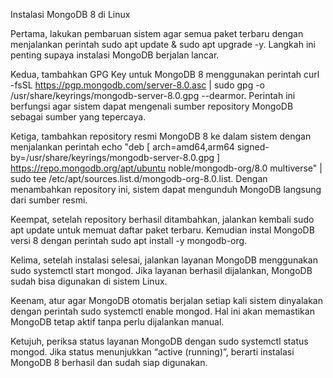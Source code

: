  Instalasi MongoDB 8 di Linux

Pertama, lakukan pembaruan sistem agar semua paket terbaru dengan menjalankan perintah sudo apt update & sudo apt upgrade -y. Langkah ini penting supaya instalasi MongoDB berjalan lancar.

Kedua, tambahkan GPG Key untuk MongoDB 8 menggunakan perintah curl -fsSL https://pgp.mongodb.com/server-8.0.asc | sudo gpg -o /usr/share/keyrings/mongodb-server-8.0.gpg --dearmor. Perintah ini berfungsi agar sistem dapat mengenali sumber repository MongoDB sebagai sumber yang tepercaya.

Ketiga, tambahkan repository resmi MongoDB 8 ke dalam sistem dengan menjalankan perintah echo "deb [ arch=amd64,arm64 signed-by=/usr/share/keyrings/mongodb-server-8.0.gpg ] https://repo.mongodb.org/apt/ubuntu noble/mongodb-org/8.0 multiverse" | sudo tee /etc/apt/sources.list.d/mongodb-org-8.0.list. Dengan menambahkan repository ini, sistem dapat mengunduh MongoDB langsung dari sumber resmi.

Keempat, setelah repository berhasil ditambahkan, jalankan kembali sudo apt update untuk memuat daftar paket terbaru. Kemudian instal MongoDB versi 8 dengan perintah sudo apt install -y mongodb-org.

Kelima, setelah instalasi selesai, jalankan layanan MongoDB menggunakan sudo systemctl start mongod. Jika layanan berhasil dijalankan, MongoDB sudah bisa digunakan di sistem Linux.

Keenam, atur agar MongoDB otomatis berjalan setiap kali sistem dinyalakan dengan perintah sudo systemctl enable mongod. Hal ini akan memastikan MongoDB tetap aktif tanpa perlu dijalankan manual.

Ketujuh, periksa status layanan MongoDB dengan sudo systemctl status mongod. Jika status menunjukkan “active (running)”, berarti instalasi MongoDB 8 berhasil dan sudah siap digunakan.
